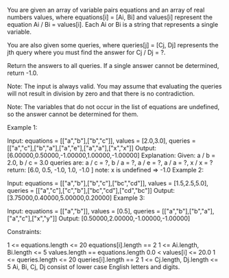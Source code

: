 You are given an array of variable pairs equations and an array of real numbers values, where equations[i] = [Ai, Bi] and values[i] represent the equation Ai / Bi = values[i]. Each Ai or Bi is a string that represents a single variable.

You are also given some queries, where queries[j] = [Cj, Dj] represents the jth query where you must find the answer for Cj / Dj = ?.

Return the answers to all queries. If a single answer cannot be determined, return -1.0.

Note: The input is always valid. You may assume that evaluating the queries will not result in division by zero and that there is no contradiction.

Note: The variables that do not occur in the list of equations are undefined, so the answer cannot be determined for them.

 

Example 1:

Input: equations = [["a","b"],["b","c"]], values = [2.0,3.0], queries = [["a","c"],["b","a"],["a","e"],["a","a"],["x","x"]]
Output: [6.00000,0.50000,-1.00000,1.00000,-1.00000]
Explanation: 
Given: a / b = 2.0, b / c = 3.0
queries are: a / c = ?, b / a = ?, a / e = ?, a / a = ?, x / x = ? 
return: [6.0, 0.5, -1.0, 1.0, -1.0 ]
note: x is undefined => -1.0
Example 2:

Input: equations = [["a","b"],["b","c"],["bc","cd"]], values = [1.5,2.5,5.0], queries = [["a","c"],["c","b"],["bc","cd"],["cd","bc"]]
Output: [3.75000,0.40000,5.00000,0.20000]
Example 3:

Input: equations = [["a","b"]], values = [0.5], queries = [["a","b"],["b","a"],["a","c"],["x","y"]]
Output: [0.50000,2.00000,-1.00000,-1.00000]
 

Constraints:

1 <= equations.length <= 20
equations[i].length == 2
1 <= Ai.length, Bi.length <= 5
values.length == equations.length
0.0 < values[i] <= 20.0
1 <= queries.length <= 20
queries[i].length == 2
1 <= Cj.length, Dj.length <= 5
Ai, Bi, Cj, Dj consist of lower case English letters and digits.
